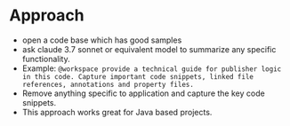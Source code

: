 # Approach
- open a code base which has good samples
- ask claude 3.7 sonnet or equivalent model to summarize any specific functionality.
- Example: `@workspace provide a technical guide for publisher logic in this code. Capture important code snippets, linked file references, annotations and property files.`
- Remove anything specific to application and capture the key code snippets.
- This approach works great for Java based projects.



